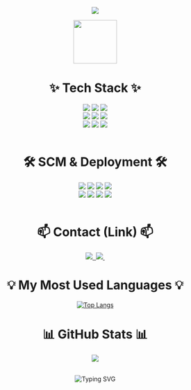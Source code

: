
<!--
**dksadasjkl/dksadasjkl** is a ✨ _special_ ✨ repository because its `README.md` (this file) appears on your GitHub profile.

Here are some ideas to get you started:

- 🔭 I’m currently working on ...
- 🌱 I’m currently learning ...
- 👯 I’m looking to collaborate on ...
- 🤔 I’m looking for help with ...
- 💬 Ask me about ...
- 📫 How to reach me: ...
- 😄 Pronouns: ...
- ⚡ Fun fact: ...
-->

<!--타이틀 부분-->
<p align = "center">
  <img src="https://capsule-render.vercel.app/api?type=waving&color=808080&height=260&section=header&text=SeoChangHyeon&fontSize=60" />
</p>
<div align="center">
  <img width=100 src="https://noticon-static.tammolo.com/dgggcrkxq/image/upload/v1567049344/noticon/ndyja5zxtcwljjfpxz5q.gif">
</div>


<!--내용 부분-->
<h1 align="center">✨ Tech Stack ✨</h1>
<div align="center">
  <img src="https://img.shields.io/badge/Firebase-FFCA28?style=for-the-badge&logo=Firebase&logoColor=white"/>
  <img src="https://img.shields.io/badge/Java-007396?style=for-the-badge&logo=Java&logoColor=white"/>
  <img src="https://img.shields.io/badge/SpringBoot-6DB33F?style=for-the-badge&logo=SpringBoot&logoColor=white"/>
</div>

<div align="center">
  <img src="https://img.shields.io/badge/JAVASCRIPT-F7DF1E?style=for-the-badge&logo=JAVASCRIPT&logoColor=white"/>
  <img src="https://img.shields.io/badge/HTML5-E34F26?style=for-the-badge&logo=HTMl5&logoColor=white"/>
  <img src="https://img.shields.io/badge/React-61DAFB?style=for-the-badge&logo=React&logoColor=black"/>
</div>

<div align="center">
  <img src="https://img.shields.io/badge/MySQL-4479A1?style=for-the-badge&logo=MySQL&logoColor=white"/>
  <img src="https://img.shields.io/badge/CSS3-1572B6?style=for-the-badge&logo=CSS3&logoColor=white"/>
  <img src="https://img.shields.io/badge/kakao-FFCD00?style=for-the-badge&logo=kakao&logoColor=white"/>
</div>

<br>

<h1 align="center">🛠 SCM & Deployment 🛠</h1>
<div align="center">
  <img src="https://img.shields.io/badge/Git-181717?style=for-the-badge&logo=Git&logoColor=white"/>
  <img src="https://img.shields.io/badge/GitHub-181717?style=for-the-badge&logo=GitHub&logoColor=white"/>
  <img src="https://img.shields.io/badge/SpringBoot-6DB33F?style=for-the-badge&logo=SpringBoot&logoColor=white"/>
  <img src="https://img.shields.io/badge/maven-C71A36?style=for-the-badge&logo=apachemaven&logoColor=white">
</div>

<div align="center">
  <img src="https://img.shields.io/badge/Docker-2496ED?style=for-the-badge&logo=Docker&logoColor=white">
  <img src="https://img.shields.io/badge/amazonec2-FF9900?style=for-the-badge&logo=amazonec2&logoColor=white">
  <img src="https://img.shields.io/badge/nginx-009639?style=for-the-badge&logo=SpringBoot&logoColor=white"/>
  <img src="https://img.shields.io/badge/githubactions-2088FF?style=for-the-badge&logo=githubactions&logoColor=white"/>
</div>

<br>
<h1 align="center">📫 Contact (Link) 📫</h1>
<div align="center">
  <a href="https://code-rjqnrdl.tistory.com/">
    <img src="https://img.shields.io/badge/Tistory-FE5F50?style=for-the-badge&logo=Tistory&logoColor=white" />&nbsp
  </a>
  <a href="mailto:ckdgus6038@naver.com">
    <img
      src="https://img.shields.io/badge/ckdgus6038@naver.com-D14836?style=for-the-badge&logo=gmail&logoColor=white"/>&nbsp
  </a>
</div>
<div align=center><h1>💡 My Most Used Languages 💡 </h1></div>
<p align="center">
  <a href="https://github.com/${dksadasjkl}">
    <img src="https://github-readme-stats.vercel.app/api/top-langs/?username=dksadasjkl&layout=compact" alt="Top Langs">
  </a>
</p>
<div align=center><h1>📊  GitHub Stats 📊 </h1></div>
<div align=center>
  <img align="center" src="https://github-readme-stats.vercel.app/api?username=dksadasjkl&theme=swift&show_icons=true" />
</div>

<br>

<p align = "center">
  <img src="https://capsule-render.vercel.app/api?type=waving&height=150&color=808080&fontColor=ffffff&section=footer" alt="Typing SVG" />
</p>

